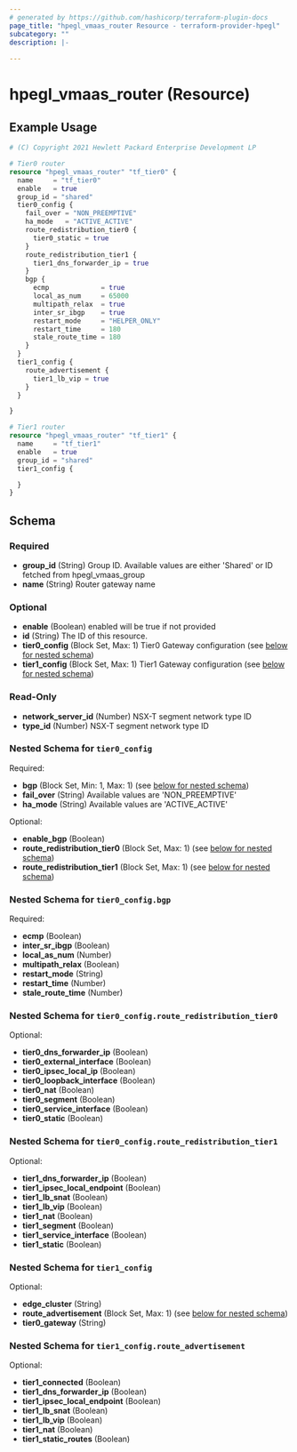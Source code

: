 ```yaml
---
# generated by https://github.com/hashicorp/terraform-plugin-docs
page_title: "hpegl_vmaas_router Resource - terraform-provider-hpegl"
subcategory: ""
description: |-
  
---
```


# hpegl_vmaas_router (Resource)



## Example Usage

```terraform
# (C) Copyright 2021 Hewlett Packard Enterprise Development LP

# Tier0 router
resource "hpegl_vmaas_router" "tf_tier0" {
  name     = "tf_tier0"
  enable   = true
  group_id = "shared"
  tier0_config {
    fail_over = "NON_PREEMPTIVE"
    ha_mode   = "ACTIVE_ACTIVE"
    route_redistribution_tier0 {
      tier0_static = true
    }
    route_redistribution_tier1 {
      tier1_dns_forwarder_ip = true
    }
    bgp {
      ecmp             = true
      local_as_num     = 65000
      multipath_relax  = true
      inter_sr_ibgp    = true
      restart_mode     = "HELPER_ONLY"
      restart_time     = 180
      stale_route_time = 180
    }
  }
  tier1_config {
    route_advertisement {
      tier1_lb_vip = true
    }
  }

}

# Tier1 router
resource "hpegl_vmaas_router" "tf_tier1" {
  name     = "tf_tier1"
  enable   = true
  group_id = "shared"
  tier1_config {

  }
}
```

<!-- schema generated by tfplugindocs -->
## Schema

### Required

- **group_id** (String) Group ID. Available values are either 'Shared' or ID fetched from hpegl_vmaas_group
- **name** (String) Router gateway name

### Optional

- **enable** (Boolean) enabled will be true if not provided
- **id** (String) The ID of this resource.
- **tier0_config** (Block Set, Max: 1) Tier0 Gateway configuration (see [below for nested schema](#nestedblock--tier0_config))
- **tier1_config** (Block Set, Max: 1) Tier1 Gateway configuration (see [below for nested schema](#nestedblock--tier1_config))

### Read-Only

- **network_server_id** (Number) NSX-T segment network type ID
- **type_id** (Number) NSX-T segment network type ID

<a id="nestedblock--tier0_config"></a>
### Nested Schema for `tier0_config`

Required:

- **bgp** (Block Set, Min: 1, Max: 1) (see [below for nested schema](#nestedblock--tier0_config--bgp))
- **fail_over** (String) Available values are 'NON_PREEMPTIVE'
- **ha_mode** (String) Available values are 'ACTIVE_ACTIVE'

Optional:

- **enable_bgp** (Boolean)
- **route_redistribution_tier0** (Block Set, Max: 1) (see [below for nested schema](#nestedblock--tier0_config--route_redistribution_tier0))
- **route_redistribution_tier1** (Block Set, Max: 1) (see [below for nested schema](#nestedblock--tier0_config--route_redistribution_tier1))

<a id="nestedblock--tier0_config--bgp"></a>
### Nested Schema for `tier0_config.bgp`

Required:

- **ecmp** (Boolean)
- **inter_sr_ibgp** (Boolean)
- **local_as_num** (Number)
- **multipath_relax** (Boolean)
- **restart_mode** (String)
- **restart_time** (Number)
- **stale_route_time** (Number)


<a id="nestedblock--tier0_config--route_redistribution_tier0"></a>
### Nested Schema for `tier0_config.route_redistribution_tier0`

Optional:

- **tier0_dns_forwarder_ip** (Boolean)
- **tier0_external_interface** (Boolean)
- **tier0_ipsec_local_ip** (Boolean)
- **tier0_loopback_interface** (Boolean)
- **tier0_nat** (Boolean)
- **tier0_segment** (Boolean)
- **tier0_service_interface** (Boolean)
- **tier0_static** (Boolean)


<a id="nestedblock--tier0_config--route_redistribution_tier1"></a>
### Nested Schema for `tier0_config.route_redistribution_tier1`

Optional:

- **tier1_dns_forwarder_ip** (Boolean)
- **tier1_ipsec_local_endpoint** (Boolean)
- **tier1_lb_snat** (Boolean)
- **tier1_lb_vip** (Boolean)
- **tier1_nat** (Boolean)
- **tier1_segment** (Boolean)
- **tier1_service_interface** (Boolean)
- **tier1_static** (Boolean)



<a id="nestedblock--tier1_config"></a>
### Nested Schema for `tier1_config`

Optional:

- **edge_cluster** (String)
- **route_advertisement** (Block Set, Max: 1) (see [below for nested schema](#nestedblock--tier1_config--route_advertisement))
- **tier0_gateway** (String)

<a id="nestedblock--tier1_config--route_advertisement"></a>
### Nested Schema for `tier1_config.route_advertisement`

Optional:

- **tier1_connected** (Boolean)
- **tier1_dns_forwarder_ip** (Boolean)
- **tier1_ipsec_local_endpoint** (Boolean)
- **tier1_lb_snat** (Boolean)
- **tier1_lb_vip** (Boolean)
- **tier1_nat** (Boolean)
- **tier1_static_routes** (Boolean)


